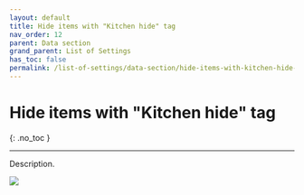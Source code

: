 ```yaml
---
layout: default
title: Hide items with "Kitchen hide" tag
nav_order: 12
parent: Data section
grand_parent: List of Settings
has_toc: false
permalink: /list-of-settings/data-section/hide-items-with-kitchen-hide-tag
---
```


# Hide items with "Kitchen hide" tag
{: .no_toc }

---

Description.

![](/orderlord-help-kds/assets/images/kds/section_kitchen_history_1.png)